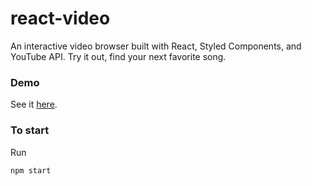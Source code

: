  # react-video
An interactive video browser built with React, Styled Components, and YouTube API. Try it out, find your next favorite song.

### Demo

See it [here](https://evatd.github.io/react-video/).

### To start

Run

```
npm start
```
